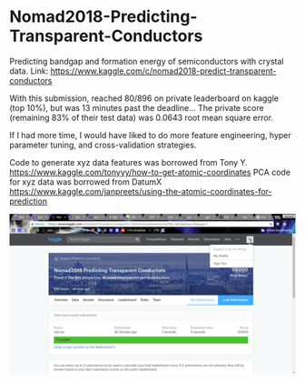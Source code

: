 # Nomad2018-Predicting-Transparent-Conductors
Predicting bandgap and formation energy of semiconductors with crystal data. Link: https://www.kaggle.com/c/nomad2018-predict-transparent-conductors

With this submission, reached 80/896 on private leaderboard on kaggle (top 10%), but was 13 minutes past the deadline...
The private score (remaining 83% of their test data) was 0.0643 root mean square error.

If I had more time, I would have liked to do more feature engineering, hyper parameter tuning, and cross-validation strategies.
 
Code to generate xyz data features was borrowed from Tony Y. https://www.kaggle.com/tonyyy/how-to-get-atomic-coordinates 
PCA code for xyz data was borrowed from DatumX https://www.kaggle.com/janpreets/using-the-atomic-coordinates-for-prediction

![image](https://github.com/jcw024/Nomad2018-Predicting-Transparent-Conductors/blob/master/kaggle_nomad2018.png)
